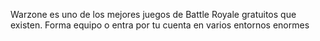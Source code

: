  Warzone es uno de los mejores juegos de Battle Royale gratuitos que existen. 
 Forma equipo o entra por tu cuenta en varios
  entornos enormes
